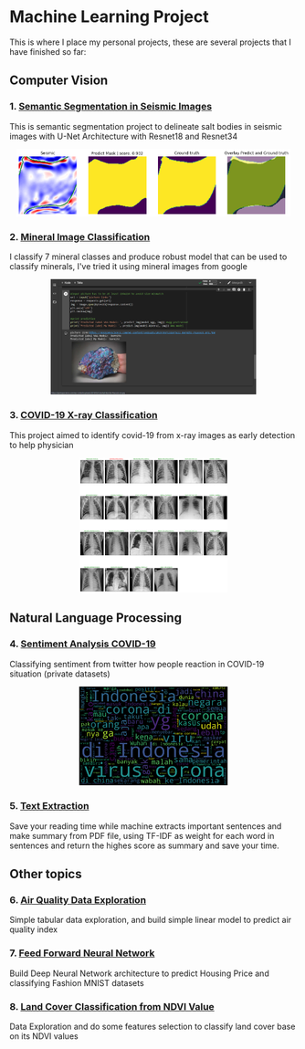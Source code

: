 # Machine Learning Project
 
This is where I place my personal projects, these are several projects that I have finished so far:

## Computer Vision   

### 1. [Semantic Segmentation in Seismic Images](https://github.com/said-rasidin/ML_Project/tree/master/Seismic%20Segmentation)   
This is semantic segmentation project to delineate salt bodies in seismic images with U-Net Architecture with Resnet18 and Resnet34   
<p align="center">
<img src="./Seismic%20Segmentation/predic1.png" width="480">   
</p>   

### 2. [Mineral Image Classification](https://github.com/said-rasidin/ML_Project/tree/master/Mineral_Image_Classification)   
I classify 7 mineral classes and produce robust model that can be used to classify minerals, I've tried it using mineral images from google  
<p align="center">
<img src="./Mineral_Image_Classification/Screenshot%20(65).png" width="360">   
</p>   

### 3. [COVID-19 X-ray Classification](https://github.com/said-rasidin/ML_Project/tree/master/COVID-19%20X-ray)    
This project aimed to identify covid-19 from x-ray images as early detection to help physician   
<p align="center">
<img src="./COVID-19%20X-ray/resnet18_predict.png" width="260"> 
</p>    

## Natural Language Processing   

### 4. [Sentiment Analysis COVID-19](https://github.com/said-rasidin/ML_Project/tree/master/Sentiment%20Analysis%20Covid-19)   
Classifying sentiment from twitter how people reaction in COVID-19 situation (private datasets)   
<p align="center">
<img src="./Sentiment%20Analysis%20Covid-19/words_cloud_neg.png" width="260"> 
</p>    

### 5. [Text Extraction](https://github.com/said-rasidin/ML_Project/tree/master/Text%20Extraction)   
Save your reading time while machine extracts important sentences and make summary from PDF file, using TF-IDF as weight for each word in sentences and return the highes score as summary and save your time.  

## Other topics   

### 6. [Air Quality Data Exploration](https://github.com/said-rasidin/ML_Project/tree/master/Air_Quality)    
Simple tabular data exploration, and build simple linear model to predict air quality index   

### 7. [Feed Forward Neural Network](https://github.com/said-rasidin/ML_Project/tree/master/Neural%20Net)   
Build Deep Neural Network architecture to predict Housing Price and classifying Fashion MNIST datasets   

### 8. [Land Cover Classification from NDVI Value](https://github.com/said-rasidin/ML_Project/tree/master/land_cover_NDVI)
Data Exploration and do some features selection to classify land cover base on its NDVI values    
